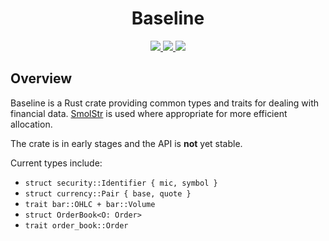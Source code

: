 <h1 align="center">Baseline</h1>
<p align="center">
	<a href="https://crates.io/crates/baseline">
		<img src="https://img.shields.io/crates/v/baseline" />
    </a>
	<a href="https://docs.rs/baseline">
		<img src="https://img.shields.io/badge/docs.rs-baseline-rs" />
    </a>
	<img src="https://img.shields.io/crates/l/baseline" />
</p>

## Overview
Baseline is a Rust crate providing common types and traits for dealing with financial data.
[SmolStr](https://crates.io/crates/smol_str) is used where appropriate for more efficient allocation.

The crate is in early stages and the API is **not** yet stable.

Current types include:
 - `struct security::Identifier { mic, symbol }`
 - `struct currency::Pair { base, quote }`
 - `trait bar::OHLC + bar::Volume`
 - `struct OrderBook<O: Order>`
 - `trait order_book::Order`

